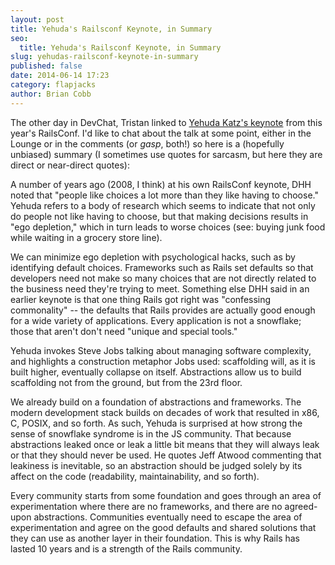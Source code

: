```yaml
---
layout: post
title: Yehuda's Railsconf Keynote, in Summary
seo:
  title: Yehuda's Railsconf Keynote, in Summary
slug: yehudas-railsconf-keynote-in-summary
published: false
date: 2014-06-14 17:23
category: flapjacks
author: Brian Cobb
---
```


The other day in DevChat, Tristan linked to [Yehuda Katz's keynote][1] from this year's RailsConf. I'd like to chat about the talk at some point, either in the Lounge or in the comments (or *gasp*, both!) so here is a (hopefully unbiased) summary (I sometimes use quotes for sarcasm, but here they are direct or near-direct quotes):

A number of years ago (2008, I think) at his own RailsConf keynote, DHH noted that "people like choices a lot more than they like having to choose." Yehuda refers to a body of research which seems to indicate that not only do people not like having to choose, but that making decisions results in "ego depletion," which in turn leads to worse choices (see: buying junk food while waiting in a grocery store line).

We can minimize ego depletion with psychological hacks, such as by identifying default choices. Frameworks such as Rails set defaults so that developers need not make so many choices that are not directly related to the business need they're trying to meet. Something else DHH said in an earlier keynote is that one thing Rails got right was "confessing commonality" -- the defaults that Rails provides are actually good enough for a wide variety of applications. Every application is not a snowflake; those that aren't don't need "unique and special tools."

Yehuda invokes Steve Jobs talking about managing software complexity, and highlights a construction metaphor Jobs used: scaffolding will, as it is built higher, eventually collapse on itself. Abstractions allow us to build scaffolding not from the ground, but from the 23rd floor.

We already build on a foundation of abstractions and frameworks. The modern development stack builds on decades of work that resulted in x86, C, POSIX, and so forth. As such, Yehuda is surprised at how strong the sense of snowflake syndrome is in the JS community. That because abstractions leaked once or leak a little bit means that they will always leak or that they should never be used. He quotes Jeff Atwood commenting that leakiness is inevitable, so an abstraction should be judged solely by its affect on the code (readability, maintainability, and so forth).

Every community starts from some foundation and goes through an area of experimentation where there are no frameworks, and there are no agreed-upon abstractions. Communities eventually need to escape the area of experimentation and agree on the good defaults and shared solutions that they can use as another layer in their foundation. This is why Rails has lasted 10 years and is a strength of the Rails community.

 [1]: https://www.youtube.com/watch?v=9naDS3r4MbY
